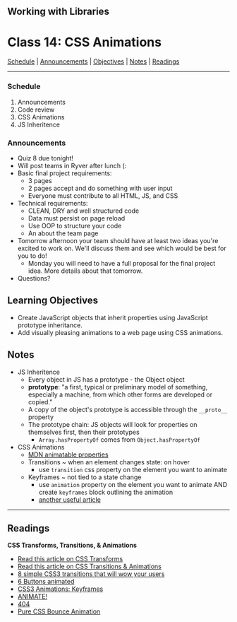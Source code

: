 ## **Working with Libraries**
# Class 14: CSS Animations

[Schedule](#schedule) | [Announcements](#announcements) | [Objectives](#learning-objectives) | [Notes](#notes) | [Readings](#readings)

<hr></hr>

### Schedule
1. Announcements 
1. Code review
1. CSS Animations
1. JS Inheritence

### Announcements
* Quiz 8 due tonight!
* Will post teams in Ryver after lunch (:
* Basic final project requirements:
    * 3 pages
    * 2 pages accept and do something with user input
    * Everyone must contribute to all HTML, JS, and CSS
* Technical requirements:
    * CLEAN, DRY and well structured code
    * Data must persist on page reload
    * Use OOP to structure your code
    * An about the team page
* Tomorrow afternoon your team should have at least two ideas you're excited to work on. We'll discuss them and see which would be best for you to do!
    * Monday you will need to have a full proposal for the final project idea. More details about that tomorrow.
* Questions?


## Learning Objectives
- Create JavaScript objects that inherit properties using JavaScript prototype inheritance. 
- Add visually pleasing animations to a web page using CSS animations.

## Notes
* JS Inheritence
    * Every object in JS has a prototype - the Object object
    * **prototype**: "a first, typical or preliminary model of something, especially a machine, from which other forms are developed or copied."
    * A copy of the object's prototype is accessible through the `__proto__` property
    * The prototype chain: JS objects will look for properties on themselves first, then their prototypes
        * `Array.hasPropertyOf` comes from `Object.hasPropertyOf`
* CSS Animations
    * [MDN animatable properties](https://developer.mozilla.org/en-US/docs/Web/CSS/CSS_animated_properties)
    * Transitions ~ when an element changes state: on hover
        * use `transition` css property on the element you want to animate
    * Keyframes ~ not tied to a state change
        * use `animation` property on the element you want to animate AND create `keyframes` block outlining the animation
        * [another useful article](https://robots.thoughtbot.com/css-animation-for-beginners)

<hr></hr>

## Readings

**CSS Transforms, Transitions, & Animations**

- [Read this article on CSS Transforms](http://learn.shayhowe.com/advanced-html-css/css-transforms/)
- [Read this article on CSS Transitions & Animations](http://learn.shayhowe.com/advanced-html-css/transitions-animations/)
- [8 simple CSS3 transitions that will wow your users](http://www.webdesignerdepot.com/2014/05/8-simple-css3-transitions-that-will-wow-your-users)
- [6 Buttons animated](http://codepen.io/retyui/pen/ByoaXV)
- [CSS3 Animations: Keyframes](http://codepen.io/akshaychauhan/pen/oAfae)
- [ANIMATE!](http://codepen.io/ryansobol/pen/NPZrNw)
- [404](http://codepen.io/kieranfivestars/pen/MYdQxX)
- [Pure CSS Bounce Animation](http://codepen.io/dp_lewis/pen/gCfBv)
